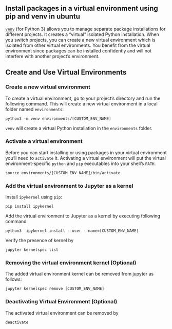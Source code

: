 ## Install packages in a virtual environment using pip and venv in ubuntu

[``venv``](https://packaging.python.org/en/latest/key_projects/#venv)  (for Python 3) allows you to manage separate package installations for different projects. It creates a “virtual” isolated Python installation. When you switch projects, you can create a new virtual environment which is isolated from other virtual environments. You benefit from the virtual environment since packages can be installed confidently and will not interfere with another project’s environment.

## Create and Use Virtual Environments
### Create a new virtual environment
To create a virtual environment, go to your project’s directory and run the following command. This will create a new virtual environment in a local folder named `environments`:

```
python3 -m venv environments/[CUSTOM_ENV_NAME]
```
`venv` will create a virtual Python installation in the `environments` folder.

### Activate a virtual environment
Before you can start installing or using packages in your virtual environment you’ll need to  `activate`  it. Activating a virtual environment will put the virtual environment-specific  `python`  and  `pip`  executables into your shell’s  `PATH`.

```
source environments/[CUSTOM_ENV_NAME]/bin/activate
```
### Add the virtual environment to Jupyter as a kernel
Install ``ipykernel`` using `pip`:
```
pip install ipykernel
```
Add the virtual environment to Jupyter as a kernel by executing following command
```
python3  ipykernel install --user --name=[CUSTOM_ENV_NAME]
```
Verify the presence of kernel by
```
jupyter kernelspec list
```
### Removing the virtual environment kernel (Optional)
The added virtual environment kernel can be removed from jupyter as follows:
```
jupyter kernelspec remove [CUSTOM_ENV_NAME]
```
### Deactivating Virtual Environment (Optional)
The activated virtual environment can be removed by
```
deactivate
```
